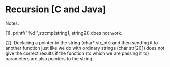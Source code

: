 # Recursion [C and Java]

Notes:

[1]. printf("%d ",strcmp(string1, string2)) does not work.

[2]. Declaring a pointer to the string (char* str_ptr) and then sending it to another function just like we do with ordinary strings (char str[20]) does not give the correct results if the function (to which we are passing it to) parameters are also pointers to the string.

